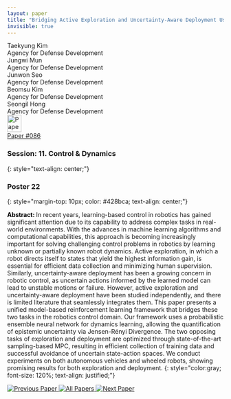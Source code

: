 ```yaml
---
layout: paper
title: "Bridging Active Exploration and Uncertainty-Aware Deployment Using Probabilistic Ensemble Neural Network Dynamics"
invisible: true
---
```

<div class="paper-authors">
<div class="paper-author-box">
    <div class="paper-author-name">Taekyung Kim</div>
    <div class="paper-author-uni">Agency for Defense Development</div>
</div>
<div class="paper-author-box">
    <div class="paper-author-name">Jungwi Mun</div>
    <div class="paper-author-uni">Agency for Defense Development</div>
</div>
<div class="paper-author-box">
    <div class="paper-author-name">Junwon Seo</div>
    <div class="paper-author-uni">Agency for Defense Development</div>
</div>
<div class="paper-author-box">
    <div class="paper-author-name">Beomsu Kim</div>
    <div class="paper-author-uni">Agency for Defense Development</div>
</div>
<div class="paper-author-box">
    <div class="paper-author-name">Seongil Hong</div>
    <div class="paper-author-uni">Agency for Defense Development</div>
</div>

</div><div class="paper-pdf">
<div> <a href="http://www.roboticsproceedings.org/rss19/p086.pdf"><img src="{{ site.baseurl }}/images/paper_link.png" alt="Paper Website" width = "33"  height = "40"/></a> </div>
<div> <a href="http://www.roboticsproceedings.org/rss19/p086.pdf">Paper&nbsp;#086</a> </div>
</div>

### Session: 11. Control & Dynamics
{: style="text-align: center;"}

### Poster 22
{: style="margin-top: 10px; color: #428bca; text-align: center;"}

<b style="color: black;">Abstract: </b>In recent years, learning-based control in robotics has gained significant attention due to its capability to address complex tasks in real-world environments. With the advances in machine learning algorithms and computational capabilities, this approach is becoming increasingly important for solving challenging control problems in robotics by learning unknown or partially known robot dynamics. Active exploration, in which a robot directs itself to states that yield the highest information gain, is essential for efficient data collection and minimizing human supervision. Similarly, uncertainty-aware deployment has been a growing concern in robotic control, as uncertain actions informed by the learned model can lead to unstable motions or failure. However, active exploration and uncertainty-aware deployment have been studied independently, and there is limited literature that seamlessly integrates them. This paper presents a unified model-based reinforcement learning framework that bridges these two tasks in the robotics control domain. Our framework uses a probabilistic ensemble neural network for dynamics learning, allowing the quantification of epistemic uncertainty via Jensen-Rényi Divergence. The two opposing tasks of exploration and deployment are optimized through state-of-the-art sampling-based MPC, resulting in efficient collection of training data and successful avoidance of uncertain state-action spaces. We conduct experiments on both autonomous vehicles and wheeled robots, showing promising results for both exploration and deployment.
{: style="color:gray; font-size: 120%; text-align: justified;"}


<div class="paper-menu">
<a href="{{ site.baseurl }}/program/papers/085/"> <img src="{{ site.baseurl }}/images/previous_paper_icon.png" alt="Previous Paper" title="Previous Paper"/> </a>
<a href="{{ site.baseurl }}/program/papers"><img src="{{ site.baseurl }}/images/overview_icon.png" alt="All Papers" title="All Papers"/> </a>
<a href="{{ site.baseurl }}/program/papers/087/"> <img src="{{ site.baseurl }}/images/next_paper_icon.png" alt="Next Paper" title="Next Paper"/> </a>

</div>
